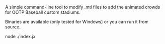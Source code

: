 A simple command-line tool to modify .mtl files to add the animated crowds for OOTP Baseball custom stadiums.

Binaries are available (only tested for Windows) or you can run it from source.

node ./index.jx <mtlfile>
